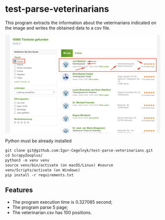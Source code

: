 # test-parse-veterinarians

This program extracts the information about the 
veterinarians indicated on the image and writes the obtained data to a csv file.

![](zooplus.png)

Python must be already installed

```shell
git clone git@github.com:Igor-Cegelnyk/test-parce-veterinarians.git
cd ScrapyZooplus/
python3 -m venv venv
source venv/bin/activate (on macOS/Linux) #source venv/Scripts/activate (on Windows)
pip install -r requirements.txt
```

## Features

* The program execution time is 0.327085 second;
* The program parse 5 page;
* The veterinarian.csv has 100 positions.